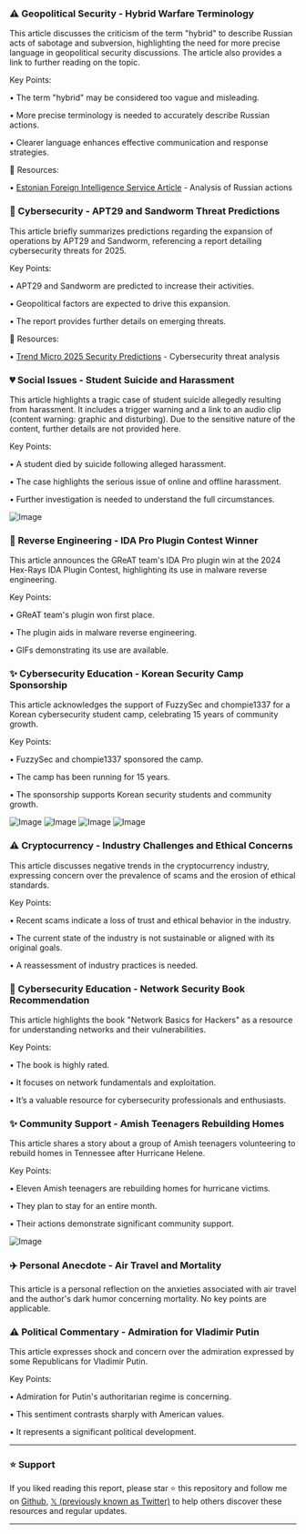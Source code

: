 ### ⚠️ Geopolitical Security - Hybrid Warfare Terminology

This article discusses the criticism of the term "hybrid" to describe Russian acts of sabotage and subversion, highlighting the need for more precise language in geopolitical security discussions.  The article also provides a link to further reading on the topic.

Key Points:

• The term "hybrid" may be considered too vague and misleading.


• More precise terminology is needed to accurately describe Russian actions.


• Clearer language enhances effective communication and response strategies.


🔗 Resources:

• [Estonian Foreign Intelligence Service Article](https://buff.ly/431t9Sy) - Analysis of Russian actions


### 🤖 Cybersecurity - APT29 and Sandworm Threat Predictions

This article briefly summarizes predictions regarding the expansion of operations by APT29 and Sandworm, referencing a report detailing cybersecurity threats for 2025.

Key Points:

• APT29 and Sandworm are predicted to increase their activities.


• Geopolitical factors are expected to drive this expansion.


• The report provides further details on emerging threats.


🔗 Resources:

• [Trend Micro 2025 Security Predictions](https://research.trendmicro.com/2025securitypredictions…) - Cybersecurity threat analysis


### 💔 Social Issues - Student Suicide and Harassment

This article highlights a tragic case of student suicide allegedly resulting from harassment.  It includes a trigger warning and a link to an audio clip (content warning: graphic and disturbing). Due to the sensitive nature of the content,  further details are not provided here.

Key Points:

• A student died by suicide following alleged harassment.


• The case highlights the serious issue of online and offline harassment.


• Further investigation is needed to understand the full circumstances.


![Image](https://pbs.twimg.com/ext_tw_video_thumb/1891540003022569476/pu/img/kfGzGCFgZjCrPD4J.jpg)


### 🤖 Reverse Engineering - IDA Pro Plugin Contest Winner

This article announces the GReAT team's IDA Pro plugin win at the 2024 Hex-Rays IDA Plugin Contest, highlighting its use in malware reverse engineering.

Key Points:

• GReAT team's plugin won first place.


• The plugin aids in malware reverse engineering.


• GIFs demonstrating its use are available.


### ✨ Cybersecurity Education - Korean Security Camp Sponsorship

This article acknowledges the support of FuzzySec and chompie1337 for a Korean cybersecurity student camp, celebrating 15 years of community growth.

Key Points:

• FuzzySec and chompie1337 sponsored the camp.


• The camp has been running for 15 years.


• The sponsorship supports Korean security students and community growth.


![Image](https://pbs.twimg.com/media/GkC9RyjaAAEThUB?format=jpg&name=360x360)
![Image](https://pbs.twimg.com/media/GkC9RylaMAAzfv3?format=jpg&name=360x360)
![Image](https://pbs.twimg.com/media/GkC9RyjaAAAgjYp?format=jpg&name=360x360)
![Image](https://pbs.twimg.com/media/GkC9RyhaAAAF7Li?format=jpg&name=360x360)


### ⚠️ Cryptocurrency - Industry Challenges and Ethical Concerns

This article discusses negative trends in the cryptocurrency industry, expressing concern over the prevalence of scams and the erosion of ethical standards.

Key Points:

• Recent scams indicate a loss of trust and ethical behavior in the industry.


• The current state of the industry is not sustainable or aligned with its original goals.


• A reassessment of industry practices is needed.


### 🚀 Cybersecurity Education - Network Security Book Recommendation

This article highlights the book "Network Basics for Hackers" as a resource for understanding networks and their vulnerabilities.

Key Points:

• The book is highly rated.


• It focuses on network fundamentals and exploitation.


• It’s a valuable resource for cybersecurity professionals and enthusiasts.


### ✨ Community Support - Amish Teenagers Rebuilding Homes

This article shares a story about a group of Amish teenagers volunteering to rebuild homes in Tennessee after Hurricane Helene.

Key Points:

• Eleven Amish teenagers are rebuilding homes for hurricane victims.


• They plan to stay for an entire month.


• Their actions demonstrate significant community support.


![Image](https://pbs.twimg.com/ext_tw_video_thumb/1891571607539253248/pu/img/bdxlCYbAbV2jiusW.jpg)


### ✈️ Personal Anecdote - Air Travel and Mortality

This article is a personal reflection on the anxieties associated with air travel and the author's dark humor concerning mortality.  No key points are applicable.


### ⚠️ Political Commentary - Admiration for Vladimir Putin

This article expresses shock and concern over the admiration expressed by some Republicans for Vladimir Putin.

Key Points:

• Admiration for Putin's authoritarian regime is concerning.


• This sentiment contrasts sharply with American values.


• It represents a significant political development.


---

### ⭐️ Support

If you liked reading this report, please star ⭐️ this repository and follow me on [Github](https://github.com/Drix10), [𝕏 (previously known as Twitter)](https://x.com/DRIX_10_) to help others discover these resources and regular updates.

---